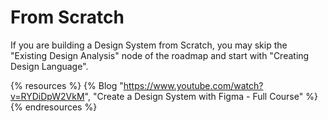 # From Scratch

If you are building a Design System from Scratch, you may skip the "Existing Design Analysis" node of the roadmap and start with "Creating Design Language".

{% resources %}
  {% Blog "https://www.youtube.com/watch?v=RYDiDpW2VkM", "Create a Design System with Figma - Full Course" %}
{% endresources %}

